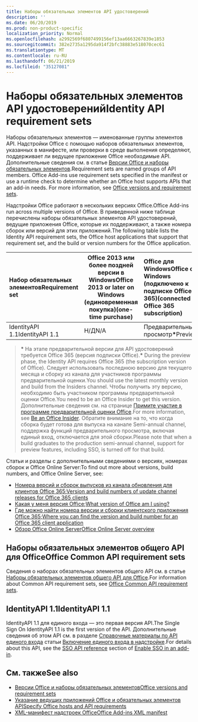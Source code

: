 ```yaml
---
title: Наборы обязательных элементов API удостоверений
description: ''
ms.date: 06/20/2019
ms.prod: non-product-specific
localization_priority: Normal
ms.openlocfilehash: a2992569f6807499156ef13aa6663267839e1853
ms.sourcegitcommit: 382e2735a1295da914f2bfc38883e518070cec61
ms.translationtype: MT
ms.contentlocale: ru-RU
ms.lasthandoff: 06/21/2019
ms.locfileid: "35127081"
---
```

# <a name="identity-api-requirement-sets"></a><span data-ttu-id="a23d3-102">Наборы обязательных элементов API удостоверений</span><span class="sxs-lookup"><span data-stu-id="a23d3-102">Identity API requirement sets</span></span>

<span data-ttu-id="a23d3-p101">Наборы обязательных элементов — именованные группы элементов API. Надстройки Office с помощью наборов обязательных элементов, указанных в манифесте, или проверки в среде выполнения определяют, поддерживает ли ведущее приложение Office необходимые API. Дополнительные сведения см. в статье [Версии Office и наборы обязательных элементов](/office/dev/add-ins/develop/office-versions-and-requirement-sets).</span><span class="sxs-lookup"><span data-stu-id="a23d3-p101">Requirement sets are named groups of API members. Office Add-ins use requirement sets specified in the manifest or use a runtime check to determine whether an Office host supports APIs that an add-in needs. For more information, see [Office versions and requirement sets](/office/dev/add-ins/develop/office-versions-and-requirement-sets).</span></span>

<span data-ttu-id="a23d3-106">Надстройки Office работают в нескольких версиях Office.</span><span class="sxs-lookup"><span data-stu-id="a23d3-106">Office Add-ins run across multiple versions of Office.</span></span> <span data-ttu-id="a23d3-107">В приведенной ниже таблице перечислены наборы обязательных элементов API удостоверений, ведущие приложения Office, которые их поддерживают, а также номера сборок или версий для этих приложений.</span><span class="sxs-lookup"><span data-stu-id="a23d3-107">The following table lists the Identity API requirement sets, the Office host applications that support that requirement set, and the build or version numbers for the Office application.</span></span>

|  <span data-ttu-id="a23d3-108">Набор обязательных элементов</span><span class="sxs-lookup"><span data-stu-id="a23d3-108">Requirement set</span></span>  | <span data-ttu-id="a23d3-109">Office 2013 или более поздней версии в Windows</span><span class="sxs-lookup"><span data-stu-id="a23d3-109">Office 2013 or later on Windows</span></span><br><span data-ttu-id="a23d3-110">(единовременная покупка)</span><span class="sxs-lookup"><span data-stu-id="a23d3-110">(one-time purchase)</span></span> | <span data-ttu-id="a23d3-111">Office для Windows</span><span class="sxs-lookup"><span data-stu-id="a23d3-111">Office on Windows</span></span><br><span data-ttu-id="a23d3-112">(подключено к подписке Office 365)</span><span class="sxs-lookup"><span data-stu-id="a23d3-112">(connected to Office 365 subscription)</span></span> |  <span data-ttu-id="a23d3-113">Office на iPad</span><span class="sxs-lookup"><span data-stu-id="a23d3-113">Office on iPad</span></span><br><span data-ttu-id="a23d3-114">(подключено к подписке Office 365)</span><span class="sxs-lookup"><span data-stu-id="a23d3-114">(connected to Office 365 subscription)</span></span>  |  <span data-ttu-id="a23d3-115">Office на Mac</span><span class="sxs-lookup"><span data-stu-id="a23d3-115">Office on Mac</span></span><br><span data-ttu-id="a23d3-116">(подключено к подписке Office 365)</span><span class="sxs-lookup"><span data-stu-id="a23d3-116">(connected to Office 365 subscription)</span></span>  | <span data-ttu-id="a23d3-117">Office в Интернете</span><span class="sxs-lookup"><span data-stu-id="a23d3-117">Office on the web</span></span>  | <span data-ttu-id="a23d3-118">SharePoint Online</span><span class="sxs-lookup"><span data-stu-id="a23d3-118">SharePoint Online</span></span> | <span data-ttu-id="a23d3-119">OneDrive.com</span><span class="sxs-lookup"><span data-stu-id="a23d3-119">OneDrive.com</span></span> |<span data-ttu-id="a23d3-120">Outlook.com и Exchange Online</span><span class="sxs-lookup"><span data-stu-id="a23d3-120">Outlook.com & Exchange Online</span></span>|
|:-----|-----|:-----|:-----|:-----|:-----|:-----|:-----|:-----|
| <span data-ttu-id="a23d3-121">IdentityAPI 1.1</span><span class="sxs-lookup"><span data-stu-id="a23d3-121">IdentityAPI 1.1</span></span>  | <span data-ttu-id="a23d3-122">Н/Д</span><span class="sxs-lookup"><span data-stu-id="a23d3-122">N/A</span></span> | <span data-ttu-id="a23d3-123">Предварительный просмотр<b>\*</b></span><span class="sxs-lookup"><span data-stu-id="a23d3-123">Preview<b>\*</b></span></span> | <span data-ttu-id="a23d3-124">Скоро</span><span class="sxs-lookup"><span data-stu-id="a23d3-124">Coming soon</span></span> | <span data-ttu-id="a23d3-125">Предварительный просмотр<b>\*</b></span><span class="sxs-lookup"><span data-stu-id="a23d3-125">Preview<b>\*</b></span></span> | <span data-ttu-id="a23d3-126">Предварительный просмотр<b>\*</b></span><span class="sxs-lookup"><span data-stu-id="a23d3-126">Preview<b>\*</b></span></span> | <span data-ttu-id="a23d3-127">Предварительный просмотр<b>\*</b></span><span class="sxs-lookup"><span data-stu-id="a23d3-127">Preview<b>\*</b></span></span>| <span data-ttu-id="a23d3-128">Скоро</span><span class="sxs-lookup"><span data-stu-id="a23d3-128">Coming soon</span></span> | <span data-ttu-id="a23d3-129">Скоро</span><span class="sxs-lookup"><span data-stu-id="a23d3-129">Coming soon</span></span> |

> <span data-ttu-id="a23d3-130">**&#42;** На этапе предварительной версии для API удостоверений требуется Office 365 (версия подписки Office).</span><span class="sxs-lookup"><span data-stu-id="a23d3-130">**&#42;** During the preview phase, the Identity API requires Office 365 (the subscription version of Office).</span></span> <span data-ttu-id="a23d3-131">Следует использовать последнюю версию для текущего месяца и сборку из канала для участников программы предварительной оценки.</span><span class="sxs-lookup"><span data-stu-id="a23d3-131">You should use the latest monthly version and build from the Insiders channel.</span></span> <span data-ttu-id="a23d3-132">Чтобы получить эту версию, необходимо быть участником программы предварительной оценки Office.</span><span class="sxs-lookup"><span data-stu-id="a23d3-132">You need to be an Office Insider to get this version.</span></span> <span data-ttu-id="a23d3-133">Дополнительные сведения см. на странице [Примите участие в программе предварительной оценки Office](https://products.office.com/office-insider?tab=tab-1).</span><span class="sxs-lookup"><span data-stu-id="a23d3-133">For more information, see [Be an Office Insider](https://products.office.com/office-insider?tab=tab-1).</span></span> <span data-ttu-id="a23d3-134">Обратите внимание на то, что когда сборка будет готова для выпуска на канале Semi-annual channel, поддержка функций предварительного просмотра, включая единый вход, отключается для этой сборки.</span><span class="sxs-lookup"><span data-stu-id="a23d3-134">Please note that when a build graduates to the production semi-annual channel, support for preview features, including SSO, is turned off for that build.</span></span>

<span data-ttu-id="a23d3-135">Статьи и разделы с дополнительными сведениями о версиях, номерах сборок и Office Online Server:</span><span class="sxs-lookup"><span data-stu-id="a23d3-135">To find out more about versions, build numbers, and Office Online Server, see:</span></span>

- <span data-ttu-id="a23d3-136">[Номера версий и сборок выпусков из канала обновления для клиентов Office 365](https://support.office.com/article/version-and-build-numbers-of-update-channel-releases-ae942449-1fca-4484-898b-a933ea23def7);</span><span class="sxs-lookup"><span data-stu-id="a23d3-136">[Version and build numbers of update channel releases for Office 365 clients](https://support.office.com/article/version-and-build-numbers-of-update-channel-releases-ae942449-1fca-4484-898b-a933ea23def7)</span></span>
- <span data-ttu-id="a23d3-137">[Какая у меня версия Office](https://support.office.com/article/What-version-of-Office-am-I-using-932788b8-a3ce-44bf-bb09-e334518b8b19);</span><span class="sxs-lookup"><span data-stu-id="a23d3-137">[What version of Office am I using?](https://support.office.com/article/What-version-of-Office-am-I-using-932788b8-a3ce-44bf-bb09-e334518b8b19)</span></span>
- <span data-ttu-id="a23d3-138">[Где можно найти номера версии и сборки клиентского приложения Office 365](https://support.office.com/article/version-and-build-numbers-of-update-channel-releases-ae942449-1fca-4484-898b-a933ea23def7);</span><span class="sxs-lookup"><span data-stu-id="a23d3-138">[Where you can find the version and build number for an Office 365 client application](https://support.office.com/article/version-and-build-numbers-of-update-channel-releases-ae942449-1fca-4484-898b-a933ea23def7)</span></span>
- [<span data-ttu-id="a23d3-139">Обзор Office Online Server</span><span class="sxs-lookup"><span data-stu-id="a23d3-139">Office Online Server overview</span></span>](/officeonlineserver/office-online-server-overview)

## <a name="office-common-api-requirement-sets"></a><span data-ttu-id="a23d3-140">Наборы обязательных элементов общего API для Office</span><span class="sxs-lookup"><span data-stu-id="a23d3-140">Office Common API requirement sets</span></span>

<span data-ttu-id="a23d3-141">Сведения о наборах обязательных элементов общего API см. в статье [Наборы обязательных элементов общего API для Office](office-add-in-requirement-sets.md).</span><span class="sxs-lookup"><span data-stu-id="a23d3-141">For information about Common API requirement sets, see [Office Common API requirement sets](office-add-in-requirement-sets.md).</span></span>

## <a name="identityapi-11"></a><span data-ttu-id="a23d3-142">IdentityAPI 1.1</span><span class="sxs-lookup"><span data-stu-id="a23d3-142">IdentityAPI 1.1</span></span>

<span data-ttu-id="a23d3-143">IdentityAPI 1.1 для единого входа — это первая версия API.</span><span class="sxs-lookup"><span data-stu-id="a23d3-143">The Single Sign On IdentityAPI 1.1 is the first version of the API.</span></span> <span data-ttu-id="a23d3-144">Дополнительные сведения об этом API см. в разделе [Справочные материалы по API единого входа](/office/dev/add-ins/develop/sso-in-office-add-ins#sso-api-reference) статьи [Включение единого входа в надстройке](/office/dev/add-ins/develop/sso-in-office-add-ins).</span><span class="sxs-lookup"><span data-stu-id="a23d3-144">For details about this API, see the [SSO API reference](/office/dev/add-ins/develop/sso-in-office-add-ins#sso-api-reference) section of [Enable SSO in an add-in](/office/dev/add-ins/develop/sso-in-office-add-ins).</span></span>

## <a name="see-also"></a><span data-ttu-id="a23d3-145">См. также</span><span class="sxs-lookup"><span data-stu-id="a23d3-145">See also</span></span>

- [<span data-ttu-id="a23d3-146">Версии Office и наборы обязательных элементов</span><span class="sxs-lookup"><span data-stu-id="a23d3-146">Office versions and requirement sets</span></span>](/office/dev/add-ins/develop/office-versions-and-requirement-sets)
- [<span data-ttu-id="a23d3-147">Указание ведущих приложений Office и обязательных элементов API</span><span class="sxs-lookup"><span data-stu-id="a23d3-147">Specify Office hosts and API requirements</span></span>](/office/dev/add-ins/develop/specify-office-hosts-and-api-requirements)
- [<span data-ttu-id="a23d3-148">XML-манифест надстроек Office</span><span class="sxs-lookup"><span data-stu-id="a23d3-148">Office Add-ins XML manifest</span></span>](/office/dev/add-ins/develop/add-in-manifests)
